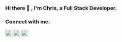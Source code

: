 ### Hi there 👋 , I'm Chris, a Full Stack Developer.

### Connect with me:

[<img align="left" alt="cmcoffee91 | Medium" width="22px" src="https://cdn.jsdelivr.net/npm/simple-icons@v3/icons/medium.svg" />][medium]
[<img align="left" alt="cmcoffee91 | LinkedIn" width="22px" src="https://cdn.jsdelivr.net/npm/simple-icons@v3/icons/linkedin.svg" />][linkedin]
[<img align="left" alt="cmcoffee91 | Instagram" width="22px" src="https://cdn.jsdelivr.net/npm/simple-icons@v3/icons/instagram.svg" />][instagram]

<br />




[medium]: https://medium.com/@cmcoffee91
[twitter]: https://twitter.com/codeSTACKr
[youtube]: https://youtube.com/codeSTACKr
[instagram]: https://www.instagram.com/cmcoffee91/
[linkedin]: https://www.linkedin.com/in/christopher-coffee-08abb050/

<!--
**cmcoffee91/cmcoffee91** is a ✨ _special_ ✨ repository because its `README.md` (this file) appears on your GitHub profile.

Here are some ideas to get you started:

- 🔭 I’m currently working on ...
- 🌱 I’m currently learning ...
- 👯 I’m looking to collaborate on ...
- 🤔 I’m looking for help with ...
- 💬 Ask me about ...
- 📫 How to reach me: ...
- 😄 Pronouns: ...
- ⚡ Fun fact: ...
-->
